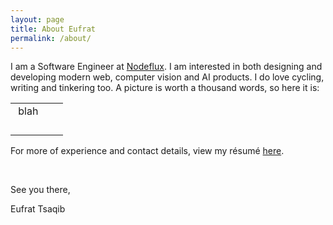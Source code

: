 ```yaml
---
layout: page
title: About Eufrat
permalink: /about/
---
```


I am a Software Engineer at [Nodeflux](http://nodeflux.io). I am interested in both designing and developing modern web, computer
vision and AI products. I do love cycling, writing and tinkering too. A picture is worth a thousand words, so here it is:

| | | |
|:-------------------------:|:-------------------------:|:-------------------------:|
|<img alt="" src="https://eufat.github.io/images/about-1.jpg">  blah |  <img alt="" src="https://eufat.github.io/images/about-2.jpg">|<img alt="" src="https://eufat.github.io/images/about-3.jpg">|
|<img alt="" src="https://eufat.github.io/images/about-4.jpg">  |  <img alt="" src="https://eufat.github.io/images/about-5.jpg">|<img alt="" src="https://eufat.github.io/images/about-6.jpg">|
|<img alt="" src="https://eufat.github.io/images/about-7.jpg">  |  <img alt="" src="https://eufat.github.io/images/about-8.png">|<img alt="" src="https://eufat.github.io/images/about-9.jpg">|
|<img alt="" src="https://eufat.github.io/images/about-10.jpg">  |  <img alt="" src="https://eufat.github.io/images/about-11.jpg">|<img alt="" src="https://eufat.github.io/images/about-12.jpg">|
|<img alt="" src="https://eufat.github.io/images/about-13.jpg">  |  <img alt="" src="https://eufat.github.io/images/about-14.jpg">|<img alt="" src="https://eufat.github.io/images/about-15.jpg">|


For more of experience and contact details, view my résumé [here](/docs/resume.pdf).

&nbsp;
&nbsp;
&nbsp;
&nbsp;
&nbsp;
&nbsp;
&nbsp;
&nbsp;
&nbsp;
&nbsp;
&nbsp;

See you there,

Eufrat Tsaqib
